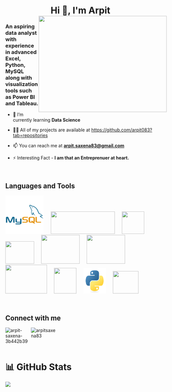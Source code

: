 <h1 align="center">Hi 👋, I'm Arpit &emsp; <img src="https://github.com/arpit083/arpit083/blob/main/My%20gif.gif" align="right" width="400" height="300"/></h1>  
<h3 align="left"> An aspiring data analyst with experience in advanced Excel, Python, MySQL along with
visualization tools such as Power BI and Tableau. <br>

</h3>


- 🌱 I’m currently learning **Data Science** 

- 👨‍💻 All of my projects are available at https://github.com/arpit083?tab=repositories

- 📫 You can reach me at **arpit.saxena83@gmail.com**

- ⚡ Interesting Fact - **I am that an Entreprenuer at heart.**

<br>

<h2 align="left">Languages and Tools</h2>
<p align="left"> <img src="https://raw.githubusercontent.com/devicons/devicon/master/icons/mysql/mysql-original-wordmark.svg" alt="mysql" width="120" height="120"/>          &emsp;         <img src="https://upload.wikimedia.org/wikipedia/commons/4/4b/Tableau_Logo.png" width="200" height="70"/>             
&emsp; <img src="https://cdn.windowsreport.com/wp-content/uploads/2019/07/Fix-power-bi-cant-find-app.jpg" width="70" height="70"/> &emsp;<img src="https://logos-world.net/wp-content/uploads/2020/02/Canva-Logo.png" width="90" height="70"/> &emsp; <img src="https://logowik.com/content/uploads/images/t_figma459.logowik.com.webp" width="120" height="90"/> &emsp; <img src="https://1000logos.net/wp-content/uploads/2021/05/Atlassian-Logo-2010s1.png" width="120" height="90"/> &emsp; <img src="https://1000logos.net/wp-content/uploads/2021/05/Trello-logo.png" width="130" height="90"/> &emsp; <img src="https://encrypted-tbn0.gstatic.com/images?q=tbn:ANd9GcT1EbrTWosVArmUpPXDfyZ9RnxRBZSxRltCvZf6Pl1bfV4JPT2rrI4BezVCNCPlmzGZGVc&usqp=CAU" width="70" height="80"/> &emsp; <img src="https://raw.githubusercontent.com/devicons/devicon/master/icons/python/python-original.svg" alt="python" width="70" height="80"/> </a>
&emsp;                          <a>
 <img src="https://upload.wikimedia.org/wikipedia/commons/thumb/9/93/Amazon_Web_Services_Logo.svg/2560px-Amazon_Web_Services_Logo.svg.png" width="80" height="70"/> 
</a> </p>

<br>
<h2 align="left">Connect with me</h2>
<p align="left">
 
<a href="https://www.linkedin.com/in/arpit-saxena-3b442b39/" target="blank"><img align="left" src="https://raw.githubusercontent.com/rahuldkjain/github-profile-readme-generator/master/src/images/icons/Social/linked-in-alt.svg" alt="arpit-saxena-3b442b39" height="60" width="80" /></a>           <a href="https://twitter.com/arpitsaxena83" target="blank"><img align="left" src="https://raw.githubusercontent.com/rahuldkjain/github-profile-readme-generator/master/src/images/icons/Social/twitter.svg" alt="arpitsaxena83" height="60" width="80" />
</a> </p>

<br>
<h2 align="left"></h2>
<br>


# 📊 GitHub Stats
![](https://github-readme-stats.vercel.app/api/top-langs/?username=arpit083&theme=default&hide_border=false&include_all_commits=true&count_private=true&layout=compact)

